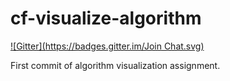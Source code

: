 cf-visualize-algorithm
======================
[![Gitter](https://badges.gitter.im/Join Chat.svg)](https://gitter.im/adamrcaldwell/cf-visualize-algorithm?utm_source=badge&utm_medium=badge&utm_campaign=pr-badge&utm_content=badge)

First commit of algorithm visualization assignment.
